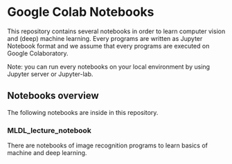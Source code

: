 # Google Colab Notebooks


This repository contains several notebooks in order to learn computer vision and (deep) machine learning.
Every programs are written as Jupyter Notebook format and we assume that every programs are executed on Google Colaboratory.

Note: you can run every notebooks on your local environment by using Jupyter server or Jupyter-lab.


## Notebooks overview

The following notebooks are inside in this repository.


### MLDL_lecture_notebook

There are notebooks of image recognition programs to learn basics of machine and deep learning.
